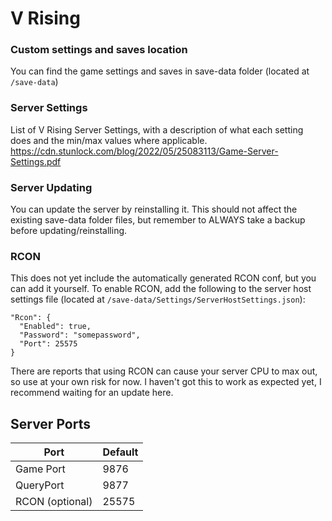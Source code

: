 # V Rising

### Custom settings and saves location

You can find the game settings and saves in save-data folder (located at `/save-data`)


### Server Settings

List of V Rising Server Settings, with a description of what each setting does and the min/max values where applicable.
https://cdn.stunlock.com/blog/2022/05/25083113/Game-Server-Settings.pdf


### Server Updating
You can update the server by reinstalling it. This should not affect the existing save-data folder files, but remember to ALWAYS take a backup before updating/reinstalling. 


### RCON

This does not yet include the automatically generated RCON conf, but you can add it yourself.
To enable RCON, add the following to the server host settings file (located at `/save-data/Settings/ServerHostSettings.json`):
```
"Rcon": {
  "Enabled": true,
  "Password": "somepassword",
  "Port": 25575
}
```

There are reports that using RCON can cause your server CPU to max out, so use at your own risk for now.
I haven't got this to work as expected yet, I recommend waiting for an update here.


## Server Ports

| Port            | Default |
| --------------- | ------- |
| Game Port       | 9876    |
| QueryPort       | 9877    |
| RCON (optional) | 25575   |
